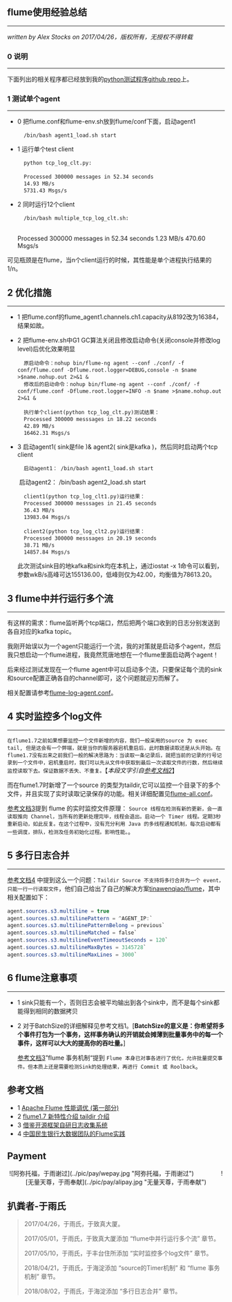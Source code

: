 ## flume使用经验总结 ##
---
*written by Alex Stocks on 2017/04/26，版权所有，无授权不得转载*


### 0 说明 ###
---
下面列出的相关程序都已经放到我的[python测试程序github repo](https://github.com/alexstocks/python-practice/tree/master/mysql_redis_es_flume/flume)上。

### 1 测试单个agent ###
---

- 0 把flume.conf和flume-env.sh放到flume/conf下面，启动agent1

		/bin/bash agent1_load.sh start

- 1 运行单个test client
	
	 	python tcp_log_clt.py:
	 	
		Processed 300000 messages in 52.34 seconds
		14.93 MB/s
		5731.43 Msgs/s

- 2 同时运行12个client   
	
		/bin/bash multiple_tcp_log_clt.sh:
	​	
		Processed 300000 messages in 52.34 seconds
		1.23 MB/s
		470.60 Msgs/s

可见瓶颈是在flume，当n个client运行的时候，其性能是单个进程执行结果的1/n。

## 2 优化措施 ##
---

- 1 把flume.conf的flume_agent1.channels.ch1.capacity从8192改为16384，结果如故。

- 2 把flume-env.sh中G1 GC算法关闭且修改启动命令(关闭console并修改log level)后优化效果明显

	    原启动命令：nohup bin/flume-ng agent --conf ./conf/ -f conf/flume.conf -Dflume.root.logger=DEBUG,console -n $name >$name.nohup.out 2>&1 &
	    修改后的启动命令：nohup bin/flume-ng agent --conf ./conf/ -f conf/flume.conf -Dflume.root.logger=INFO -n $name >$name.nohup.out 2>&1 &
	    
	    执行单个client(python tcp_log_clt.py)测试结果：
	    Processed 300000 messsages in 18.22 seconds
	    42.89 MB/s
	    16462.31 Msgs/s

- 3 启动agent1( sink是file )& agent2( sink是kafka )，然后同时启动两个tcp client

		启动agent1： /bin/bash agent1_load.sh start
	​	启动agent2： /bin/bash agent2_load.sh start
	
	    client1(python tcp_log_clt1.py)运行结果：
	    Processed 300000 messsages in 21.45 seconds
	    36.43 MB/s
	    13983.04 Msgs/s
	    
	    client2(python tcp_log_clt2.py)运行结果：
	    Processed 300000 messsages in 20.19 seconds
	    38.71 MB/s
	    14857.84 Msgs/s

   此次测试sink目的地kafka和sink均在本机上，通过iostat -x 1命令可以看到，参数wkB/s高峰可达155136.00，低峰则仅为42.00，均衡值为78613.20。


## 3 flume中并行运行多个流 ##
---

有这样的需求：flume监听两个tcp端口，然后把两个端口收到的日志分别发送到各自对应的kafka topic。

我刚开始误以为一个agent只能运行一个流，我的对策就是启动多个agent，然后我只想启动一个flume进程，我竟然荒唐地想在一个flume里面启动两个agent！

后来经过测试发现在一个flume agent中可以启动多个流，只要保证每个流的sink和source配置正确各自的channel即可，这个问题就迎刃而解了。

相关配置请参考[flume-log-agent.conf](https://github.com/alexstocks/python-practice/blob/master/mysql_redis_es_flume/flume/flume_log_agent.conf)。

## 4 实时监控多个log文件 ##
---

`在flume1.7之前如果想要监控一个文件新增的内容，我们一般采用的source 为 exec tail, 但是这会有一个弊端，就是当你的服务器宕机重启后，此时数据读取还是从头开始。在flume1.7没有出来之前我们一般的解决思路为：当读取一条记录后，就把当前的记录的行号记录到一个文件中，宕机重启时，我们可以先从文件中获取到最后一次读取文件的行数，然后继续监控读取下去。保证数据不丢失、不重复。`【*本段文字引自[参考文档2](https://my.oschina.net/u/1780960/blog/793783)*】

而在flume1.7时新增了一个source 的类型为taildir,它可以监控一个目录下的多个文件，并且实现了实时读取记录保存的功能。相关详细配置见[flume-all.conf](https://github.com/alexstocks/python-practice/blob/master/mysql_redis_es_flume/flume/flume-all.conf)。

[参考文档3](http://www.freebuf.com/sectool/168471.html)提到 flume 的实时监控文件原理：	`Source 线程在检测有新的更新，会一直读取推向 Channel，当所有的更新处理完毕，线程会退出。启动一个 Timer 线程。定期3秒重新启动，如此反复。在这个过程中，没有充分利用 Java 的多线程通知机制，每次启动都有一些调度，排队，检测及任务初始化过程。影响性能。`。

## 5 多行日志合并 ##
---

[参考文档4](https://zhuanlan.zhihu.com/p/31638065) 中提到这么一个问题：`Taildir Source 不支持将多行合并为一个 event，只能一行一行读取文件`，他们自己给出了自己的解决方案[tinawenqiao/flume](https://github.com/tinawenqiao/flume)，其中相关配置如下：

```java
agent.sources.s3.multiline = true
agent.sources.s3.multilinePattern = ^AGENT_IP:`
agent.sources.s3.multilinePatternBelong = previous`
agent.sources.s3.multilineMatched = false`
agent.sources.s3.multilineEventTimeoutSeconds = 120`
agent.sources.s3.multilineMaxBytes = 3145728`
agent.sources.s3.multilineMaxLines = 3000`
```

## 6 flume注意事项 ##
---

- 1 sink只能有一个，否则日志会被平均输出到各个sink中，而不是每个sink都能得到相同的数据拷贝
- 2 对于BatchSize的详细解释见参考文档1。[**BatchSize的意义是：你希望将多个事件打包为一个事务，这样事务确认的开销就会摊薄到批量事务中的每一个事件，这样可以大大的提高你的吞吐量。**]

	[参考文档3](http://www.freebuf.com/sectool/168471.html)”flume 事务机制“提到 `Flume 本身已对事各进行了优化，允许批量提交事件。但本质上还是需要检测Sink的处理结果，再进行 Commit 或 Roolback`。

## 参考文档 ##

- 1 [Apache Flume 性能调优 (第一部分)](http://myg0u.com/hadoop/2016/05/04/flume-performance-tuning-part-1.html)
- 2 [flume1.7 新特性介绍 taildir 介绍](https://my.oschina.net/u/1780960/blog/793783)
- 3 [借鉴开源框架自研日志收集系统](http://www.freebuf.com/sectool/168471.html)
- 4 [中国民生银行大数据团队的Flume实践](https://zhuanlan.zhihu.com/p/31638065)

## Payment

<center> ![阿弥托福，于雨谢过](../pic/pay/wepay.jpg "阿弥托福，于雨谢过") &nbsp;&nbsp;&nbsp;&nbsp;&nbsp;&nbsp;&nbsp;&nbsp;&nbsp;&nbsp;&nbsp;&nbsp;&nbsp;&nbsp; ![无量天尊，于雨奉献](../pic/pay/alipay.jpg "无量天尊，于雨奉献") </center>


## 扒粪者-于雨氏 ##

> 2017/04/26，于雨氏，于致真大厦。
> 
> 2017/05/01，于雨氏，于致真大厦添加 “flume中并行运行多个流” 章节。
> 
> 2017/05/10，于雨氏，于丰台住所添加 “实时监控多个log文件” 章节。
> 
> 2018/04/21，于雨氏，于海淀添加 “source的Timer机制” 和 “flume 事务机制” 章节。
> 
> 2018/08/02，于雨氏，于海淀添加 “多行日志合并” 章节。

